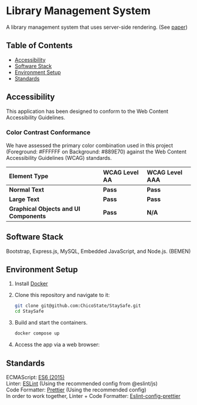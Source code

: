 # Library Management System
A library management system that uses server-side rendering. (See [paper]())

## Table of Contents
* [Accessibility](#Accessibility)
* [Software Stack](#Software-Stack)
* [Environment Setup](#Environment-Setup)
* [Standards](#Standards)

## Accessibility
This application has been designed to conform to the Web Content Accessibility Guidelines.
### Color Contrast Conformance

We have assessed the primary color combination used in this project (Foreground: #FFFFFF on Background: #889E70) against the Web Content Accessibility Guidelines (WCAG) standards.

| Element Type | WCAG Level AA | WCAG Level AAA |
| :--- | :--- | :--- |
| **Normal Text** | **Pass** | **Pass** |
| **Large Text** | **Pass** | **Pass** |
| **Graphical Objects and UI Components** | **Pass** | **N/A** |

## Software Stack
Bootstrap, Express.js, MySQL, Embedded JavaScript, and Node.js. (BEMEN) 

## Environment Setup
1. Install [Docker](https://www.docker.com/)

2. Clone this repository and navigate to it:
    ```bash
    git clone git@github.com:ChicoState/StaySafe.git
    cd StaySafe
    ```

3. Build and start the containers.
    ```bash
    docker compose up 
    ```

4. Access the app via a web browser:
    <!-- * Frontend at http://localhost:3000/
    * Backend at http://localhost:8080/ -->


## Standards
ECMAScript: [ES6 (2015)](https://262.ecma-international.org/6.0/)  
Linter: [ESLint](https://eslint.org/) (Using the recommended config from @eslint/js)  
Code Formatter: [Prettier](https://prettier.io/) (Using the recommended config)   
In order to work together, Linter + Code Formatter: [Eslint-config-prettier](https://github.com/prettier/eslint-config-prettier)
